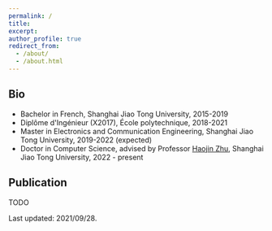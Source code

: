 ```yaml
---
permalink: /
title: 
excerpt: 
author_profile: true
redirect_from: 
  - /about/
  - /about.html
---
```



Bio
------
* Bachelor in French, Shanghai Jiao Tong University, 2015-2019
* Diplôme d'Ingénieur (X2017), École polytechnique, 2018-2021
* Master in Electronics and Communication Engineering, Shanghai Jiao Tong University, 2019-2022 (expected)
* Doctor in Computer Science, advised by Professor [Haojin Zhu](https://nsec.sjtu.edu.cn/~hjzhu/), Shanghai Jiao Tong University, 2022 - present


Publication
------
TODO

Last updated: 2021/09/28.
